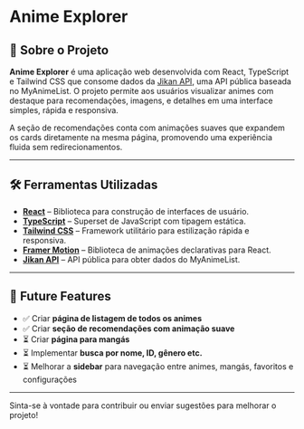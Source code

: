 # Anime Explorer

## 🧾 Sobre o Projeto

**Anime Explorer** é uma aplicação web desenvolvida com React, TypeScript e Tailwind CSS que consome dados da [Jikan API](https://jikan.moe/), uma API pública baseada no MyAnimeList. O projeto permite aos usuários visualizar animes com destaque para recomendações, imagens, e detalhes em uma interface simples, rápida e responsiva.

A seção de recomendações conta com animações suaves que expandem os cards diretamente na mesma página, promovendo uma experiência fluida sem redirecionamentos.

---

## 🛠️ Ferramentas Utilizadas

- **[React](https://reactjs.org/)** – Biblioteca para construção de interfaces de usuário.
- **[TypeScript](https://www.typescriptlang.org/)** – Superset de JavaScript com tipagem estática.
- **[Tailwind CSS](https://tailwindcss.com/)** – Framework utilitário para estilização rápida e responsiva.
- **[Framer Motion](https://www.framer.com/motion/)** – Biblioteca de animações declarativas para React.
- **[Jikan API](https://docs.api.jikan.moe/)** – API pública para obter dados do MyAnimeList.

---

## 📌 Future Features

- ✅ Criar **página de listagem de todos os animes**
- ✅ Criar **seção de recomendações com animação suave**
- ⏳ Criar **página para mangás**
- ⏳ Implementar **busca por nome, ID, gênero etc.**
- ⏳ Melhorar a **sidebar** para navegação entre animes, mangás, favoritos e configurações

---

Sinta-se à vontade para contribuir ou enviar sugestões para melhorar o projeto!
